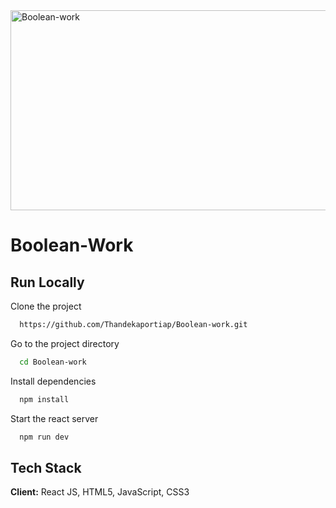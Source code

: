 <img src="https://socialify.git.ci/Thandekaportiap/Boolean-work/image?language=1&owner=1&name=1&stargazers=1&theme=Light" alt="Boolean-work" width="640" height="320" />

<h1>Boolean-Work</h1>

## Run Locally
Clone the project
```bash
  https://github.com/Thandekaportiap/Boolean-work.git
```
Go to the project directory
```bash
  cd Boolean-work
```
Install dependencies
```bash
  npm install
```
Start the react server
```bash
  npm run dev
```
## Tech Stack
**Client:** React JS, HTML5, JavaScript, CSS3
